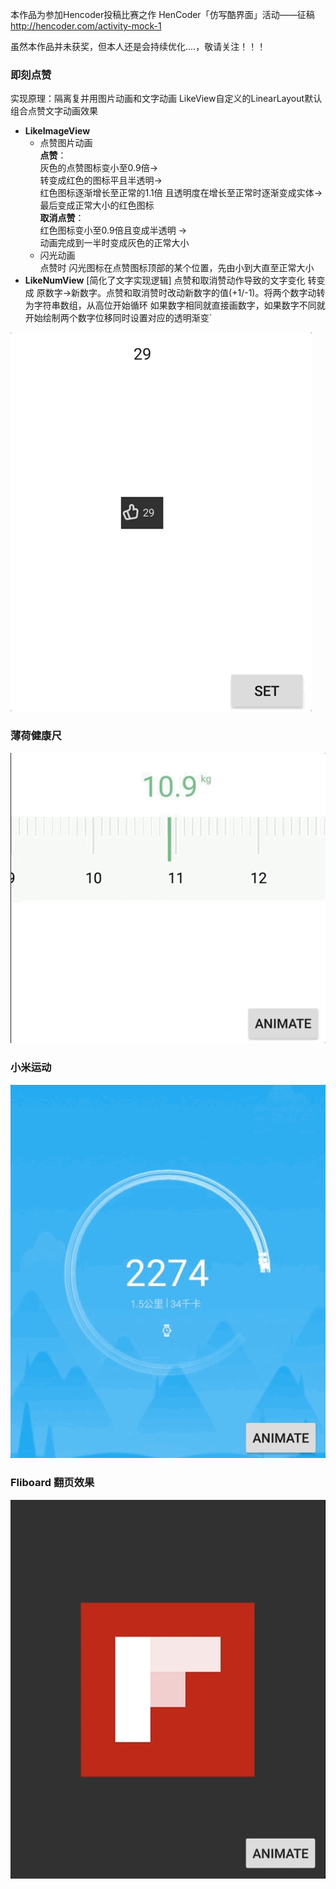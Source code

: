 本作品为参加Hencoder投稿比赛之作
HenCoder「仿写酷界面」活动——征稿 http://hencoder.com/activity-mock-1

虽然本作品并未获奖，但本人还是会持续优化....，敬请关注！！！
### 即刻点赞
实现原理：隔离复并用图片动画和文字动画
LikeView自定义的LinearLayout默认组合点赞文字动画效果

 - **LikeImageView**
  	- 点赞图片动画
    <br>**点赞**：
    <br>灰色的点赞图标变小至0.9倍-><br>转变成红色的图标平且半透明-><br>红色图标逐渐增长至正常的1.1倍 且透明度在增长至正常时逐渐变成实体-><br>最后变成正常大小的红色图标<br>
    **取消点赞**：
    <br>红色图标变小至0.9倍且变成半透明 -><br>动画完成到一半时变成灰色的正常大小
  	- 闪光动画  
    点赞时 闪光图标在点赞图标顶部的某个位置，先由小到大直至正常大小
 - **LikeNumView** [简化了文字实现逻辑]
点赞和取消赞动作导致的文字变化 转变成 原数字->新数字。点赞和取消赞时改动新数字的值(+1/-1)。将两个数字动转为字符串数组，从高位开始循环 如果数字相同就直接画数字，如果数字不同就开始绘制两个数字位移同时设置对应的透明渐变`
 	
![](images/like.gif)

### 薄荷健康尺

![](images/ruler.gif)

### 小米运动

![](images/miMove.gif)

### Fliboard 翻页效果

![](images/flipboard.gif)
